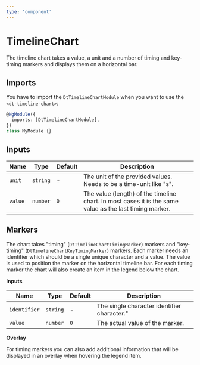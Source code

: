 ```yaml
---
type: 'component'
---
```


# TimelineChart

The timeline chart takes a value, a unit and a number of timing and key-timing
markers and displays them on a horizontal bar.

<docs-source-example example="TimelineChartDefaultExample"></docs-source-example>

## Imports

You have to import the `DtTimelineChartModule` when you want to use the
`<dt-timeline-chart>`:

```typescript
@NgModule({
  imports: [DtTimelineChartModule],
})
class MyModule {}
```

## Inputs

| Name    | Type     | Default | Description                                                                                             |
| ------- | -------- | ------- | ------------------------------------------------------------------------------------------------------- |
| `unit`  | `string` | -       | The unit of the provided values. Needs to be a time-unit like "s".                                      |
| `value` | `number` | `0`     | The value (length) of the timeline chart. In most cases it is the same value as the last timing marker. |

## Markers

The chart takes "timing" (`DtTimelineChartTimingMarker`) markers and
"key-timing" (`DtTimelineChartKeyTimingMarker`) markers. Each marker needs an
identifier which should be a single unique character and a value. The value is
used to position the marker on the horizontal timeline bar. For each timing
marker the chart will also create an item in the legend below the chart.

**Inputs**

| Name         | Type     | Default | Description                                 |
| ------------ | -------- | ------- | ------------------------------------------- |
| `identifier` | `string` | -       | The single character identifier character." |
| `value`      | `number` | `0`     | The actual value of the marker.             |

**Overlay**

For timing markers you can also add additional information that will be
displayed in an overlay when hovering the legend item.

<docs-source-example example="TimelineChartOverlayExample"></docs-source-example>
